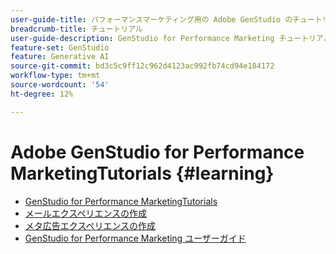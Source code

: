 ```yaml
---
user-guide-title: パフォーマンスマーケティング用の Adobe GenStudio のチュートリアル
breadcrumb-title: チュートリアル
user-guide-description: GenStudio for Performance Marketing チュートリアルに従って、メールエクスペリエンスの作成など、エンドツーエンドのプロセスを完了する方法を説明します。
feature-set: GenStudio
feature: Generative AI
source-git-commit: bd3c5c9ff12c962d4123ac992fb74cd94e184172
workflow-type: tm+mt
source-wordcount: '54'
ht-degree: 12%

---
```



# Adobe GenStudio for Performance MarketingTutorials {#learning}

+ [GenStudio for Performance MarketingTutorials](tutorials.md)
+ [メールエクスペリエンスの作成](create-email-experience.md)
+ [メタ広告エクスペリエンスの作成](create-meta-ad.md)
+ [GenStudio for Performance Marketing ユーザーガイド ](https://experienceleague.adobe.com/docs/genstudio/user-guide/home.html?lang=ja)
